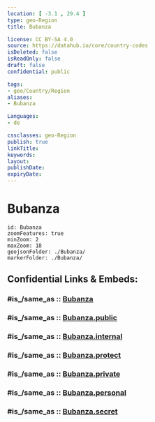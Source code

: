 ```yaml
---
location: [ -3.1 , 29.4 ] 
type: geo-Region
title: Bubanza

license: CC BY-SA 4.0
source: https://datahub.io/core/country-codes
isDeleted: false
isReadOnly: false
draft: false
confidential: public

tags:
- geo/Country/Region
aliases:
- Bubanza

Languages:
- de

cssclasses: geo-Region
publish: true
linkTitle: 
keywords: 
layout: 
publishDate: 
expiryDate: 
---
```


# Bubanza

```leaflet
id: Bubanza
zoomFeatures: true 
minZoom: 2 
maxZoom: 18
geojsonFolder: ./Bubanza/
markerFolder: ./Bubanza/
```


## Confidential Links & Embeds: 

### #is_/same_as :: [Bubanza](/_Standards/Earth/Continent/Africa/Africa~Central/Burundi/Provinces~Burundi/Bubanza.md) 

### #is_/same_as :: [Bubanza.public](/_public/Earth/Continent/Africa/Africa~Central/Burundi/Provinces~Burundi/Bubanza.public.md) 

### #is_/same_as :: [Bubanza.internal](/_internal/Earth/Continent/Africa/Africa~Central/Burundi/Provinces~Burundi/Bubanza.internal.md) 

### #is_/same_as :: [Bubanza.protect](/_protect/Earth/Continent/Africa/Africa~Central/Burundi/Provinces~Burundi/Bubanza.protect.md) 

### #is_/same_as :: [Bubanza.private](/_private/Earth/Continent/Africa/Africa~Central/Burundi/Provinces~Burundi/Bubanza.private.md) 

### #is_/same_as :: [Bubanza.personal](/_personal/Earth/Continent/Africa/Africa~Central/Burundi/Provinces~Burundi/Bubanza.personal.md) 

### #is_/same_as :: [Bubanza.secret](/_secret/Earth/Continent/Africa/Africa~Central/Burundi/Provinces~Burundi/Bubanza.secret.md)

